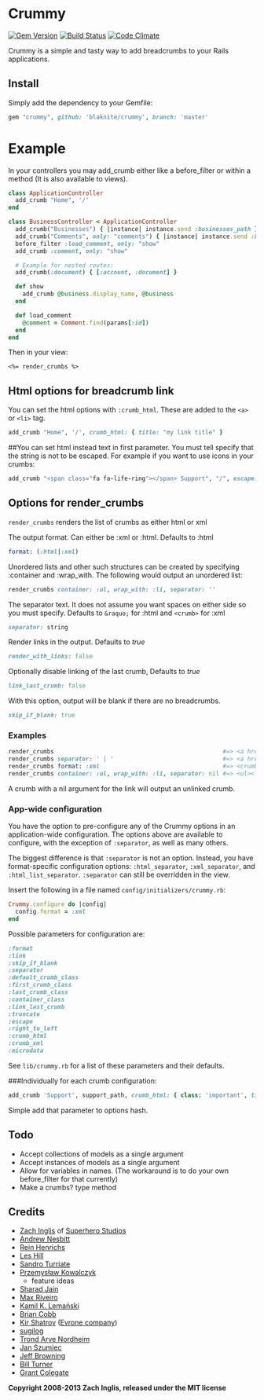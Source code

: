 # Crummy

[![Gem Version](https://badge.fury.io/rb/crummy.png)](http://badge.fury.io/rb/crummy)
[![Build Status](https://secure.travis-ci.org/zachinglis/crummy.png)](http://travis-ci.org/zachinglis/crummy)
[![Code Climate](https://codeclimate.com/badge.png)](https://codeclimate.com/github/zachinglis/crummy)

Crummy is a simple and tasty way to add breadcrumbs to your Rails applications.

## Install

Simply add the dependency to your Gemfile:

```ruby
gem "crummy", github: 'blaknite/crummy', branch: 'master'
```

# Example

In your controllers you may add\_crumb either like a before\_filter or
within a method (It is also available to views).

```ruby
class ApplicationController
  add_crumb "Home", '/'
end

class BusinessController < ApplicationController
  add_crumb("Businesses") { |instance| instance.send :businesses_path }
  add_crumb("Comments", only: "comments") { |instance| instance.send :businesses_comments_path }
  before_filter :load_comment, only: "show"
  add_crumb :comment, only: "show"

  # Example for nested routes:
  add_crumb(:document) { [:account, :document] }

  def show
    add_crumb @business.display_name, @business
  end

  def load_comment
    @comment = Comment.find(params[:id])
  end
end
```

Then in your view:

```erb
<%= render_crumbs %>
```

## Html options for breadcrumb link

You can set the html options with `:crumb_html`.
These are added to the `<a>` or `<li>` tag.

```ruby
add_crumb "Home", '/', crumb_html: { title: "my link title" }
```

##You can set html instead text in first parameter.
You must tell specify that the string is not to be escaped. For example if you want to use icons in your crumbs:

```ruby
add_crumb "<span class="fa fa-life-ring"></span> Support", "/", escape: false
```

## Options for render\_crumbs

`render_crumbs` renders the list of crumbs as either html or xml

The output format. Can either be :xml or :html. Defaults
to :html

```ruby
format: (:html|:xml)
```

Unordered lists and other such structures can be created by specifying :container and :wrap_with.
The following would output an unordered list:

```ruby
render_crumbs container: :ul, wrap_with: :li, separator: ''
```

The separator text. It does not assume you want spaces on either side so
you must specify. Defaults to `&raquo;` for :html and
`<crumb>` for :xml

```ruby
separator: string
```

Render links in the output. Defaults to *true*

```ruby
render_with_links: false
```

Optionally disable linking of the last crumb, Defaults to *true*

```ruby
link_last_crumb: false
```

With this option, output will be blank if there are no breadcrumbs.

```ruby
skip_if_blank: true
```

### Examples

```ruby
render_crumbs                                                #=> <a href="/">Home</a> &raquo; <a href="/businesses">Businesses</a>
render_crumbs separator: ' | '                               #=> <a href="/">Home</a> | <a href="/businesses">Businesses</a>
render_crumbs format: :xml                                   #=> <crumb href="/">Home</crumb><crumb href="/businesses">Businesses</crumb>
render_crumbs container: :ul, wrap_with: :li, separator: nil #=> <ul><li><a href="/">Home</a></li><li><a href="/">Businesses</a></li></ul>
```

A crumb with a nil argument for the link will output an unlinked crumb.

### App-wide configuration

You have the option to pre-configure any of the Crummy options in an
application-wide configuration. The options above are available to
configure, with the exception of `:separator`, as well as many others.

The biggest difference is that `:separator` is not an option. Instead,
you have format-specific configuration options: `:html_separator`,
`:xml_separator`, and `:html_list_separator`. `:separator` can still be
overridden in the view.

Insert the following in a file named `config/initializers/crummy.rb`:

```ruby
Crummy.configure do |config|
  config.format = :xml
end
```

Possible parameters for configuration are:

```ruby
:format
:link
:skip_if_blank
:separator
:default_crumb_class
:first_crumb_class
:last_crumb_class
:container_class
:link_last_crumb
:truncate
:escape
:right_to_left
:crumb_html
:crumb_xml
:microdata
```

See `lib/crummy.rb` for a list of these parameters and their defaults.

###Individually for each crumb configuration:
```ruby
add_crumb 'Support', support_path, crumb_html: { class: 'important', title: 'File a support request.' }, truncate: 20
```
Simple add that parameter to options hash.

## Todo

-   Accept collections of models as a single argument
-   Accept instances of models as a single argument
-   Allow for variables in names. (The workaround is to do your own
    before\_filter for that currently)
-   Make a crumbs? type method

## Credits

-   [Zach Inglis](http://zachinglis.com) of [Superhero Studios](http://superhero-studios.com)
-   [Andrew Nesbitt](http://github.com/andrew)
-   [Rein Henrichs](http://reinh.com)
-   [Les Hill](http://blog.leshill.org/)
-   [Sandro Turriate](http://turriate.com/)
-   [Przemysław
    Kowalczyk](http://szeryf.wordpress.com/2008/06/13/easy-and-flexible-breadcrumbs-for-rails/)
    - feature ideas
-   [Sharad Jain](http://github.com/sjain)
-   [Max Riveiro](http://github.com/kavu)
-   [Kamil K. Lemański](http://kml.jogger.pl)
-   [Brian Cobb](http://bcobb.net/)
-   [Kir Shatrov](http://github.com/shatrov) ([Evrone
    company](http://evrone.com))
-   [sugilog](http://github.com/sugilog)
-   [Trond Arve Nordheim](http://github.com/tanordheim)
-   [Jan Szumiec](http://github.com/jasiek)
-   [Jeff Browning](http://github.com/jbrowning)
-   [Bill Turner](http://github.com/billturner)
-   [Grant Colegate](http://github.com/blaknite)

**Copyright 2008-2013 Zach Inglis, released under the MIT license**
